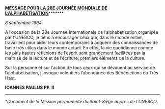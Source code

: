 **[MESSAGE POUR LA 28E JOURNÉE MONDIALE DE L’ALPHABÉTISATION](http://w2.vatican.va/content/john-paul-ii/fr/messages/literacy/documents/hf_jp-ii_mes_19940908_alfabetizzazione.html)*********

*8 septembre 1994*

A l’occasion de la 28e Journée Internationale de l’alphabétisation organisée par l’UNESCO, je tiens à encourager ceux qui, dans le monde entier, travaillent pour aider leurs contemporains à acquérir des connaissances de base très utiles dans le monde actuel. En effet, la vie quotidienne comme les plus hautes réflexions de l’esprit sont grandement facilitées par la maîtrise de la lecture et de l’écriture, premiers éléments de la culture.

Sur la personne et sur l’action de tous ceux qui se dévouent au service de l’alphabétisation, j’invoque volontiers l’abondance des Bénédictions du Très Haut.

**IOANNES PAULUS PP. II**

* * *

**Document de la Mission permanente du Saint-Siège auprès de l'UNESCO*.